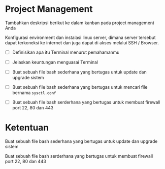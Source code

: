 # Project Management​

Tambahkan deskripsi berikut ke dalam kanban pada project management Anda

Konfigurasi environment dan instalasi linux server, dimana server tersebut dapat terkoneksi ke internet dan juga dapat di akses melalui SSH / Browser.

- [ ] Definisikan apa itu Terminal menurut pemahamanmu
- [ ] Jelaskan keuntungan menguasai Terminal
- [ ] Buat sebuah file bash sederhana yang bertugas untuk update dan upgrade sistem
- [ ] Buat sebuah file bash sederhana yang bertugas untuk mencari file bernama `sysctl.conf`
- [ ] Buat sebuah file bash serderhana yang bertugas untuk membuat firewall port 22, 80 dan 443 


# Ketentuan​

Buat sebuah file bash sederhana yang bertugas untuk update dan upgrade sistem

Buat sebuah file bash serderhana yang bertugas untuk membuat firewall port 22, 80 dan 443


